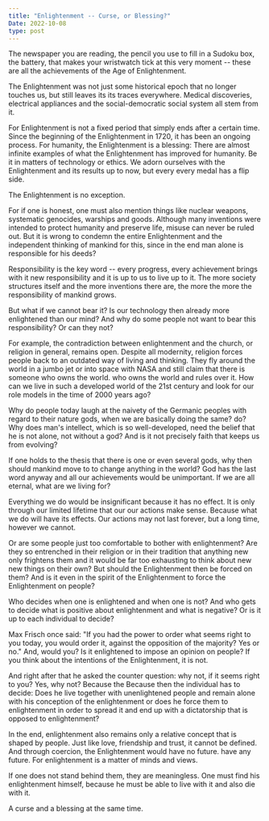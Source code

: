 ```yaml
---
title: "Enlightenment -- Curse, or Blessing?"
Date: 2022-10-08
type: post
---
```


The newspaper you are reading, the pencil you use to fill in a Sudoku box, the battery,
that makes your wristwatch tick at this very moment -- these are all the achievements of the Age of Enlightenment.

The Enlightenment was not just some historical epoch that no longer touches us, but still leaves its
its traces everywhere. Medical discoveries, electrical appliances and the social-democratic social system all stem from it.

For Enlightenment is not a fixed period that simply ends after a certain time.
Since the beginning of the Enlightenment in 1720, it has been an ongoing process.
For humanity, the Enlightenment is a blessing: There are almost infinite examples of what the Enlightenment has 
improved for humanity. Be it in matters of technology or ethics.
We adorn ourselves with the Enlightenment and its results up to now, but every every medal has a flip side.

The Enlightenment is no exception.

For if one is honest, one must also mention things like nuclear weapons, systematic genocides, warships and goods.
Although many inventions were intended to protect humanity and preserve life, misuse can never be ruled out.
But it is wrong to condemn the entire Enlightenment and the independent thinking of mankind for this, 
since in the end man alone is responsible for his deeds?

Responsibility is the key word -- every progress, every achievement brings with it new responsibility and it is up to us to live up to it.
The more society structures itself and the more inventions there are, the more the more the responsibility of mankind grows.

But what if we cannot bear it? Is our technology then already more enlightened than our mind?
And why do some people not want to bear this responsibility? Or can they not?

For example, the contradiction between enlightenment and the church, or religion in general, remains open.
Despite all modernity, religion forces people back to an outdated way of living and thinking.
They fly around the world in a jumbo jet or into space with NASA and still claim that there is someone who owns the world.
who owns the world and rules over it. How can we live in such a developed world of the 21st century
and look for our role models in the time of 2000 years ago?

Why do people today laugh at the naivety of the Germanic peoples with regard to their nature gods, when we are basically doing the same?
do? Why does man's intellect, which is so well-developed, need the belief that he is not alone, not without a god?
And is it not precisely faith that keeps us from evolving?

If one holds to the thesis that there is one or even several gods, why then should mankind move to
to change anything in the world? God has the last word anyway and all our achievements would be
unimportant. If we are all eternal, what are we living for?

Everything we do would be insignificant because it has no effect. It is only through our limited lifetime that our
our actions make sense. Because what we do will have its effects.
Our actions may not last forever, but a long time, however we cannot.

Or are some people just too comfortable to bother with enlightenment? Are they so entrenched in their
religion or in their tradition that anything new only frightens them and it would be far too exhausting to think about new
new things on their own? But should the Enlightenment then be forced on them?
And is it even in the spirit of the Enlightenment to force the Enlightenment on people?

Who decides when one is enlightened and when one is not?
And who gets to decide what is positive about enlightenment and what is negative?
Or is it up to each individual to decide?

Max Frisch once said: "If you had the power to order what seems right to you today, you would order it,
against the opposition of the majority? Yes or no." And, would you? Is it enlightened to impose an opinion on people?
If you think about the intentions of the Enlightenment, it is not.

And right after that he asked the counter question: why not, if it seems right to you? Yes, why not? Because the
Because then the individual has to decide: Does he live together with unenlightened people and remain alone with his conception of the
enlightenment or does he force them to enlightenment in order to spread it and end up with a dictatorship that is opposed to enlightenment?

In the end, enlightenment also remains only a relative concept that is shaped by people. Just like love,
friendship and trust, it cannot be defined. And through coercion, the Enlightenment would have no future.
have any future. For enlightenment is a matter of minds and views.

If one does not stand behind them, they are meaningless. 
One must find his enlightenment himself, because he must be able to live with it and also die with it.

A curse and a blessing at the same time.
